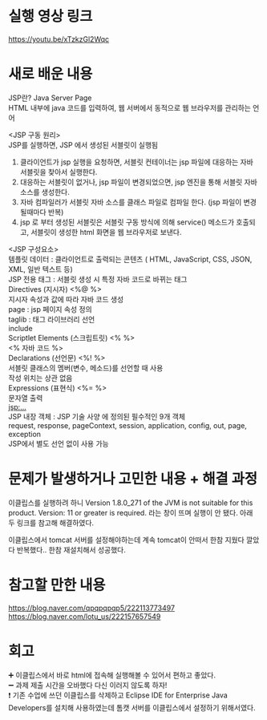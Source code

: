 # 실행 영상 링크
https://youtu.be/xTzkzGl2Wqc

# 새로 배운 내용
JSP란? Java Server Page  
HTML 내부에 java 코드를 입력하여, 웹 서버에서 동적으로 웹 브라우저를 관리하는 언어

<JSP 구동 원리>  
JSP를 실행하면, JSP 에서 생성된 서블릿이 실행됨  
1) 클라이언트가 jsp 실행을 요청하면, 서블릿 컨테이너는 jsp 파일에 대응하는 자바 서블릿을 찾아서 실행한다.  
2) 대응하는 서블릿이 없거나, jsp 파일이 변경되었으면, jsp 엔진을 통해 서블릿 자바 소스를 생성한다.  
3) 자바 컴파일러가 서블릿 자바 소스를 클래스 파일로 컴파일 한다. (jsp 파일이 변경될때마다 반복)  
4) jsp 로 부터 생성된 서블릿은 서블릿 구동 방식에 의해 service() 메소드가 호출되고, 서블릿이 생성한 html 화면을 웹 브라우저로 보낸다. 

<JSP 구성요소>  
템플릿 데이터 : 클라이언트로 출력되는 콘텐츠 ( HTML, JavaScript, CSS, JSON, XML, 일반 텍스트 등)  
JSP 전용 태그 : 서블릿 생성 시 특정 자바 코드로 바뀌는 태그  
Directives (지시자) <%@ %>  
지시자 속성과 값에 따라 자바 코드 생성  
page : jsp 페이지 속성 정의  
taglib : 태그 라이브러리 선언  
include  
Scriptlet Elements (스크립트릿) <% %>  
<% 자바 코드 %>  
Declarations (선언문) <%! %>  
서블릿 클래스의 멤버(변수, 메소드)를 선언할 때 사용  
작성 위치는 상관 없음  
Expressions (표현식) <%= %>  
문자열 출력  
<jsp:...>  
JSP 내장 객체 : JSP 기술 사양 에 정의된 필수적인 9개 객체  
request, response, pageContext, session, application, config, out, page, exception  
JSP에서 별도 선언 없이 사용 가능  

# 문제가 발생하거나 고민한 내용 + 해결 과정
이클립스를 실행하려 하니 Version 1.8.0_271 of the JVM is not suitable for this product. Version: 11 or greater is required. 라는 창이 뜨며 실행이 안 됐다. 아래 두 링크를 참고해 해결하였다.

이클립스에서 tomcat 서버를 설정해야하는데 계속 tomcat이 안떠서 한참 지웠다 깔았다 반복했다.. 한참 재설치해서 성공했다.

# 참고할 만한 내용
https://blog.naver.com/qpqpqpqp5/222113773497  
https://blog.naver.com/lotu_us/222157657549


# 회고
:heavy_plus_sign: 이클립스에서 바로 html에 접속해 실행해볼 수 있어서 편하고 좋았다.  
:heavy_minus_sign: 과제 제출 시간을 오바했다 다신 이러지 않도록 하자!  
:exclamation: 기존 수업에 쓰던 이클립스를 삭제하고 Eclipse IDE for Enterprise Java Developers를 설치해 사용하였는데 톰캣 서버를 이클립스에서 설정하기 위해서였다.
